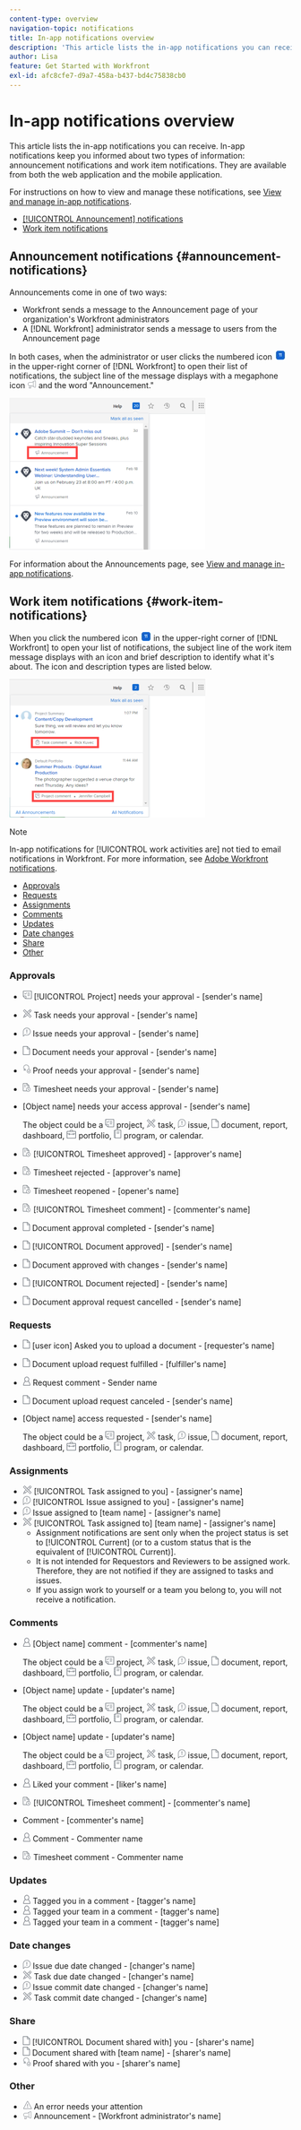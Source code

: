 ```yaml
---
content-type: overview
navigation-topic: notifications
title: In-app notifications overview
description: 'This article lists the in-app notifications you can receive. In-app notifications keep you informed about two types of information: announcement notifications and work item notifications. They are available from both the web application and the mobile application.'
author: Lisa
feature: Get Started with Workfront
exl-id: afc8cfe7-d9a7-458a-b437-bd4c75838cb0
---
```

# In-app notifications overview

This article lists the in-app notifications you can receive. In-app notifications keep you informed about two types of information: announcement notifications and work item notifications. They are available from both the web application and the mobile application.

For instructions on how to view and manage these notifications, see [View and manage in-app notifications](../../workfront-basics/using-notifications/view-and-manage-in-app-notifications.md).

* [[!UICONTROL Announcement] notifications](#announcement-notifications)
* [Work item notifications](#work-item-notifications)

## Announcement notifications {#announcement-notifications}

Announcements come in one of two ways:

* Workfront sends a message to the Announcement page of your organization's Workfront administrators
* A [!DNL Workfront] administrator sends a message to users from the Announcement page

In both cases, when the administrator or user clicks the numbered icon ![](assets/notifications-icon-jewel.jpg) in the upper-right corner of [!DNL Workfront] to open their list of notifications, the subject line of the message displays with a megaphone icon ![](assets/announcement.png) and the word "Announcement."

![Announcement notification](assets/notification-list-announcement-350x271.png)

For information about the Announcements page, see [View and manage in-app notifications](../../workfront-basics/using-notifications/view-and-manage-in-app-notifications.md).

## Work item notifications {#work-item-notifications}

When you click the numbered icon ![](assets/notifications-icon-jewel.jpg) in the upper-right corner of [!DNL Workfront] to open your list of notifications, the subject line of the work item message displays with an icon and brief description to identify what it's about. The icon and description types are listed below.

![Work item notifications](assets/notification-list-work-items-350x247.png)

>[!NOTE]
>
>In-app notifications for [!UICONTROL work activities&nbsp;are] not tied to email notifications in Workfront. For more information, see [Adobe Workfront notifications](../../workfront-basics/using-notifications/wf-notifications.md).

* [Approvals](#approvals)
* [Requests](#requests)
* [Assignments](#assignments)
* [Comments](#comments)
* [Updates](#updates)
* [Date changes](#date-changes)
* [Share](#share)
* [Other](#other)

### Approvals

* ![](assets/prjneedsapprvl.png) [!UICONTROL Project] needs your approval - [sender's name]
* ![](assets/icon-taskassngdtoyou.png) Task needs your approval - [sender's name]
* ![](assets/issue.png) Issue needs your approval - [sender's name]
* ![](assets/document.png) Document needs your approval - [sender's name]
* ![](assets/proof.png) Proof needs your approval - [sender's name]
* ![](assets/timesheet.png) Timesheet needs your approval - [sender's name]

   <!--
  <li data-mc-conditions="QuicksilverOrClassic.Draft mode,QuicksilverOrClassic.Quicksilver"> <img src="assets/portfolio.png"> You need to approve a portfolio</li>
  -->

* [Object name] needs your access approval - [sender's name]

   The object could be a ![](assets/prjneedsapprvl.png)  project, ![](assets/icon-taskassngdtoyou.png) task, ![](assets/issue.png) issue, ![](assets/document.png)  document, report, dashboard, ![](assets/portfolio.png) portfolio, ![](assets/program.png) program, or calendar.

* ![](assets/timesheet.png) [!UICONTROL Timesheet approved] - [approver's name]
* ![](assets/timesheet.png) Timesheet rejected - [approver's name]
* ![](assets/timesheet.png) Timesheet reopened - [opener's name]
* ![](assets/timesheet.png) [!UICONTROL Timesheet comment] - [commenter's name]
* ![](assets/document.png) Document approval completed - [sender's name]
* ![](assets/document.png) [!UICONTROL Document approved] - [sender's name]
* ![](assets/document.png) Document approved with changes - [sender's name]
* ![](assets/document.png) [!UICONTROL Document rejected] - [sender's name]
* ![](assets/document.png) Document approval request cancelled - [sender's name]

### Requests

* ![](assets/document.png) [user icon] Asked you to upload a document - [requester's name]
* ![](assets/document.png) Document upload request fulfilled - [fulfiller's name]
* ![](assets/user.png) Request comment - Sender name
* ![](assets/document.png) Document upload request canceled - [sender's name]
* [Object name] access requested - [sender's name]

   The object could be a ![](assets/prjneedsapprvl.png)  project, ![](assets/icon-taskassngdtoyou.png) task, ![](assets/issue.png) issue, ![](assets/document.png)  document, report, dashboard, ![](assets/portfolio.png) portfolio, ![](assets/program.png) program, or calendar.

### Assignments

* ![](assets/icon-taskassngdtoyou.png) [!UICONTROL Task assigned to you] - [assigner's name]
* ![](assets/issue.png) [!UICONTROL Issue assigned to you] - [assigner's name]
* ![](assets/issue.png) Issue assigned to [team name] - [assigner's name]
* ![](assets/icon-taskassngdtoyou.png) [!UICONTROL Task assigned to] [team name] - [assigner's name]
   * Assignment notifications are sent only when the project status is set to [!UICONTROL Current] (or to a custom status that is the equivalent of [!UICONTROL Current)].
   * It is&nbsp;not intended for Requestors and Reviewers to be assigned work. Therefore, they are not notified if they are assigned to tasks and issues.&nbsp;
   * If you assign work to yourself or a team you belong to, you will not receive a notification.

### Comments

* ![](assets/user.png) [Object name] comment - [commenter's name]

   The object could be a ![](assets/prjneedsapprvl.png)  project, ![](assets/icon-taskassngdtoyou.png) task, ![](assets/issue.png) issue, ![](assets/document.png)  document, report, dashboard, ![](assets/portfolio.png) portfolio, ![](assets/program.png) program, or calendar.

* [Object name] update - [updater's name]

   The object could be a ![](assets/prjneedsapprvl.png)  project, ![](assets/icon-taskassngdtoyou.png) task, ![](assets/issue.png) issue, ![](assets/document.png)  document, report, dashboard, ![](assets/portfolio.png) portfolio, ![](assets/program.png) program, or calendar.

* [Object name] update - [updater's name]

   The object could be a ![](assets/prjneedsapprvl.png)  project, ![](assets/icon-taskassngdtoyou.png) task, ![](assets/issue.png) issue, ![](assets/document.png)  document, report, dashboard, ![](assets/portfolio.png) portfolio, ![](assets/program.png) program, or calendar.

* ![](assets/user.png) Liked your comment - [liker's name]
* ![](assets/timesheet.png) [!UICONTROL Timesheet comment] - [commenter's name]
* Comment - [commenter's name]
* ![](assets/user.png) Comment - Commenter name
* ![](assets/timesheet.png) Timesheet comment - Commenter name

### Updates

* ![](assets/user.png) Tagged you in a comment - [tagger's name]
* ![](assets/user.png) Tagged your team in a comment - [tagger's name]
* ![](assets/user.png) Tagged your team in a comment - [tagger's name]

### Date changes

* ![](assets/issue.png) Issue due date changed - [changer's name]
* ![](assets/icon-taskassngdtoyou.png) Task due date changed - [changer's name]
* ![](assets/issue.png) Issue commit date changed - [changer's name]
* ![](assets/icon-taskassngdtoyou.png) Task commit date changed - [changer's name]

### Share

* ![](assets/document.png) [!UICONTROL Document shared with] you - [sharer's name]
* ![](assets/document.png) Document shared with [team name] - [sharer's name]
* ![](assets/proof.png) Proof shared with you - [sharer's name]

### Other

* ![](assets/error.png) An error needs your attention
* ![](assets/announcement.png) Announcement - [Workfront administrator's name]
